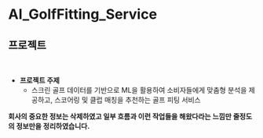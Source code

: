 # AI_GolfFitting_Service

## 프로젝트
<br>

- **프로젝트 주제**
  - 스크린 골프 데이터를 기반으로 ML을 활용하여 소비자들에게 맞춤형 분석을 제공하고, 스코어링 및 클럽 매칭을 추천하는 골프 피팅 서비스
 
**회사의 중요한 정보는 삭제하였고 일부 흐름과 이런 작업들을 해왔다라는 느낌만 줄정도의 정보만을 정리하였습니다.**
